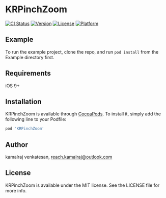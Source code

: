 # KRPinchZoom

[![CI Status](https://img.shields.io/travis/kamalraj.venkatesan/KRPinchZoom.svg?style=flat)](https://travis-ci.org/kamalraj.venkatesan/KRPinchZoom)
[![Version](https://img.shields.io/cocoapods/v/KRPinchZoom.svg?style=flat)](https://cocoapods.org/pods/KRPinchZoom)
[![License](https://img.shields.io/cocoapods/l/KRPinchZoom.svg?style=flat)](https://cocoapods.org/pods/KRPinchZoom)
[![Platform](https://img.shields.io/cocoapods/p/KRPinchZoom.svg?style=flat)](https://cocoapods.org/pods/KRPinchZoom)

<!--## Features-->
<!--1. Pinch zoom and pan local image-->
<!--2. Pinch zoom and pan Remote image-->

## Example

To run the example project, clone the repo, and run `pod install` from the Example directory first.

## Requirements
iOS 9+

## Installation

KRPinchZoom is available through [CocoaPods](https://cocoapods.org). To install
it, simply add the following line to your Podfile:

```ruby
pod 'KRPinchZoom'
```

## Author

kamalraj venkatesan, reach.kamalraj@outlook.com

## License

KRPinchZoom is available under the MIT license. See the LICENSE file for more info.
